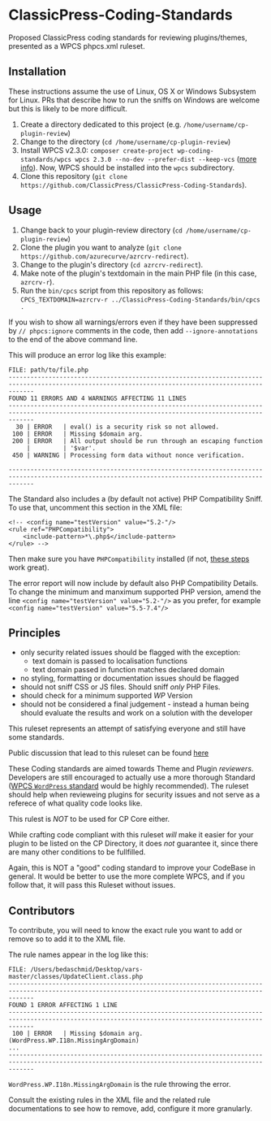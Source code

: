 # ClassicPress-Coding-Standards

Proposed ClassicPress coding standards for reviewing plugins/themes, presented as a WPCS phpcs.xml ruleset.

## Installation

These instructions assume the use of Linux, OS X or Windows Subsystem for Linux. PRs that describe how to run the sniffs on Windows are welcome but this is likely to be more difficult.

1. Create a directory dedicated to this project (e.g. `/home/username/cp-plugin-review`)
2. Change to the directory (`cd /home/username/cp-plugin-review`)
3. Install WPCS v2.3.0: `composer create-project wp-coding-standards/wpcs wpcs 2.3.0 --no-dev --prefer-dist --keep-vcs` ([more info](https://github.com/WordPress/WordPress-Coding-Standards#installation)). Now, WPCS should be installed into the `wpcs` subdirectory.
4. Clone this repository (`git clone https://github.com/ClassicPress/ClassicPress-Coding-Standards`).

## Usage

1. Change back to your plugin-review directory (`cd /home/username/cp-plugin-review`)
2. Clone the plugin you want to analyze (`git clone https://github.com/azurecurve/azrcrv-redirect`).
3. Change to the plugin's directory (`cd azrcrv-redirect`).
4. Make note of the plugin's textdomain in the main PHP file (in this case, `azrcrv-r`).
5. Run the `bin/cpcs` script from this repository as follows: `CPCS_TEXTDOMAIN=azrcrv-r ../ClassicPress-Coding-Standards/bin/cpcs .`

If you wish to show all warnings/errors even if they have been suppressed by `// phpcs:ignore` comments in the code, then add `--ignore-annotations` to the end of the above command line.

This will produce an error log like this example:
```
FILE: path/to/file.php
---------------------------------------------------------------------------------------------------------------------------------------------------
FOUND 11 ERRORS AND 4 WARNINGS AFFECTING 11 LINES
---------------------------------------------------------------------------------------------------------------------------------------------------
  30 | ERROR   | eval() is a security risk so not allowed.
 100 | ERROR   | Missing $domain arg.
 200 | ERROR   | All output should be run through an escaping function
     |         | '$var'.
 450 | WARNING | Processing form data without nonce verification.

---------------------------------------------------------------------------------------------------------------------------------------------------
```

The Standard also includes a (by default not active) PHP Compatibility Sniff.
To use that, uncomment this section in the XML file:
```
<!-- <config name="testVersion" value="5.2-"/>
<rule ref="PHPCompatibility">
    <include-pattern>*\.php$</include-pattern>
</rule> -->
```
Then make sure you have `PHPCompatibility` installed (if not, [these steps](https://github.com/PHPCompatibility/PHPCompatibility#installation-via-a-git-check-out-to-an-arbitrary-directory-method-2) work great).

The error report will now include by default also PHP Compatibility Details.
To change the minimum and manximum supported PHP version, amend the line `<config name="testVersion" value="5.2-"/>` as you prefer, for example `<config name="testVersion" value="5.5-7.4"/>`

## Principles

- only security related issues should be flagged with the exception:
    - text domain is passed to localisation functions
    - text domain passed in function matches declared domain
- no styling, formatting or documentation issues should be flagged
- should not sniff CSS or JS files. Should sniff _only_ PHP Files.
- should check for a minimum supported _WP_ Version
- should not be considered a final judgement - instead a human being should evaluate the results and work on a solution with the developer

This ruleset represents an attempt of satisfying everyone and still have some standards.

Public discussion that lead to this ruleset can be found [here](https://forums.classicpress.net/t/adopt-wpcs-for-themes-and-plugin-directory/3755/)

These Coding standards are aimed towards Theme and Plugin _reviewers_.
Developers are still encouraged to actually use a more thorough Standard ([WPCS `WordPress` standard](https://github.com/WordPress/WordPress-Coding-Standards) would be highly recommended).
The ruleset should help when revieweing plugins for security issues and not serve as a referece of what quality code looks like.

This rulest is _NOT_ to be used for CP Core either.

While crafting code compliant with this ruleset _will_ make it easier for your plugin to be listed on the CP Directory, it does _not_ guarantee it, since there are many other conditions to be fullfilled.

Again, this is NOT a "good" coding standard to improve your CodeBase in general. 
It would be better to use the more complete WPCS, and if you follow that, it will pass this Ruleset without issues.

## Contributors

To contribute, you will need to know the exact rule you want to add or remove so to add it to the XML file.

The rule names appear in the log like this:
```
FILE: /Users/bedaschmid/Desktop/vars-master/classes/UpdateClient.class.php
---------------------------------------------------------------------------------------------------------------------------------------------------
FOUND 1 ERROR AFFECTING 1 LINE
---------------------------------------------------------------------------------------------------------------------------------------------------
 100 | ERROR   | Missing $domain arg. (WordPress.WP.I18n.MissingArgDomain)
...
---------------------------------------------------------------------------------------------------------------------------------------------------
```
`WordPress.WP.I18n.MissingArgDomain` is the rule throwing the error.

Consult the existing rules in the XML file and the related rule documentations to see how to remove, add, configure it more granularly.
